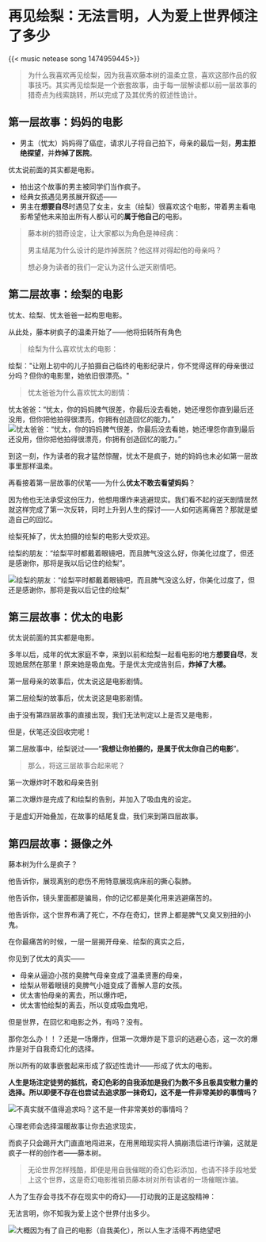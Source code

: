 # 再见绘梨：无法言明，人为爱上世界倾注了多少


{{< music netease song 1474959445>}}

> 为什么我喜欢再见绘梨，因为我喜欢藤本树的温柔立意，喜欢这部作品的叙事技巧。其实再见绘梨是一个嵌套故事，由于每一层解读都以前一层故事的猎奇点为线索跳转，所以完成了及其优秀的叙述性诡计。

## 第一层故事：妈妈的电影

- 男主（忧太）妈妈得了癌症，请求儿子将自己拍下，母亲的最后一刻，**男主拒绝探望**，并**炸掉了医院**。

优太说前面的其实都是电影。

- 拍出这个故事的男主被同学们当作疯子。
- 经典女孩遇见男孩展开叙述——
- 男主在**想要自尽**时遇见了女主，女主（绘梨）很喜欢这个电影，带着男主看电影希望他未来拍出所有人都认可的**属于他自己**的电影。

> 藤本树的猎奇设定，让大家都以为角色是神经病：
>
> 男主结尾为什么设计的是炸掉医院？他这样对得起他的母亲吗？
>
> 想必身为读者的我们一定认为这什么逆天剧情吧。

## 第二层故事：绘梨的电影

忧太、绘梨、忧太爸爸一起构思电影。

从此处，藤本树疯子的温柔开始了——他将扭转所有角色

> 绘梨为什么喜欢忧太的电影：

绘梨："让刚上初中的儿子拍摄自己临终的电影纪录片，你不觉得这样的母亲很过分吗？但你的电影里，她依旧很漂亮。"

> 忧太爸爸为什么喜欢忧太的剧情：

忧太爸爸：“忧太，你的妈妈脾气很差，你最后没去看她，她还埋怨你直到最后还没用，但你把他拍得很漂亮，你拥有创造回忆的能力。”
![忧太爸爸：“忧太，你的妈妈脾气很差，你最后没去看她，她还埋怨你直到最后还没用，但你把他拍得很漂亮，你拥有创造回忆的能力。”](/img/再见绘梨.zh-cn-20240523115422923.webp)

到这一刻，作为读者的我才猛然惊醒，忧太不是疯子，她的妈妈也未必如第一层故事里那样温柔。

再看接着第一层故事的伏笔——为什么**优太不敢去看望妈妈**？

因为他也无法承受这份压力，他想用爆炸来逃避现实。我们看不起的逆天剧情居然就这样完成了第一次反转，同时上升到人生的探讨——人如何逃离痛苦？那就是塑造自己的回忆。

绘梨死掉了，优太拍摄的绘梨的电影大受欢迎。

绘梨的朋友：“绘梨平时都戴着眼镜吧，而且脾气没这么好，你美化过度了，但还是感谢你，那将是我以后记住的绘梨”。

![绘梨的朋友：“绘梨平时都戴着眼镜吧，而且脾气没这么好，你美化过度了，但还是感谢你，那将是我以后记住的绘梨”](/img/再见绘梨.zh-cn-20240523115442574.webp)

## 第三层故事：优太的电影

优太说前面的其实都是电影。

多年以后，成年的优太家庭不幸，来到以前和绘梨一起看电影的地方**想要自尽**，发现她居然在那里！原来她是吸血鬼。于是优太完成告别后，**炸掉了大楼。**

第一层母亲的故事后，优太说这是电影剧情。

第二层绘梨的故事后，优太说这是电影剧情。

由于没有第四层故事的直接出现，我们无法判定以上是否又是电影，

但是，伏笔还没回收完呢！

第二层故事中，绘梨说过——“**我想让你拍摄的，是属于优太你自己的电影**”。

> 那么，将这三层故事合起来呢？

第一次爆炸时不敢和母亲告别

第二次爆炸是完成了和绘梨的告别，并加入了吸血鬼的设定。

于是虚幻开始叠加，在故事的结尾复盘，我们来到第四层故事。

## 第四层故事：摄像之外

藤本树为什么是疯子？

他告诉你，展现离别的悲伤不用特意展现病床前的撕心裂肺。

他告诉你，镜头里面都是骗局，你的记忆都是美化用来逃避痛苦的。

他告诉你，这个世界布满了死亡，不存在奇幻，世界上都是脾气又臭又别扭的小鬼。

在你最痛苦的时候，一层一层揭开母亲、绘梨的真实之后，

你见到了优太的真实——

- 母亲从逼迫小孩的臭脾气母亲变成了温柔贤惠的母亲，
- 绘梨从带着眼镜的臭脾气小姐变成了善解人意的女孩。
- 优太害怕母亲的离去，所以爆炸吧，
- 优太害怕绘梨的离去，所以变成吸血鬼吧，

但是世界，在回忆和电影之外，有吗？没有。

那你怎么办！！？还是一场爆炸，但第一次爆炸是下意识的逃避心态，这一次的爆炸是对于自我奇幻化的选择。

所以所有的故事嵌套起来形成了叙述性诡计——形成了优太的电影。

 **人生是场注定徒劳的抵抗，奇幻色彩的自我添加是我们为数不多且极具安慰力量的选择。所以即便不存在也尝试去追求那一抹奇幻，这不是一件非常美妙的事情吗？**

![不真实就不值得追求吗？这不是一件非常美妙的事情吗？](/img/再见绘梨.zh-cn-20240523115506321.webp)

心理老师会选择温暖故事让你去追求现实，

而疯子只会踢开大门直直地闯进来，在用黑暗现实将人搞崩溃后进行诈骗，这就是疯子一样的创作者——藤本树。

> 无论世界怎样残酷，即便是用自我催眠的奇幻色彩添加，也请不择手段地爱上这个世界，这是奇幻电影推销员藤本树对所有读者的一场催眠诈骗。

人为了生存会寻找不存在现实中的奇幻——打动我的正是这股精神：

无法言明，你不知我为爱上这个世界付出多少。

![大概因为有了自己的电影（自我美化），所以人生才活得不再绝望吧](/img/再见绘梨.zh-cn-20240523115526326.webp)


